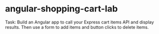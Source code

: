 # angular-shopping-cart-lab
Task: Build an Angular app to call your Express cart items API and display results. Then use a form to add items and button clicks to delete items.
